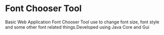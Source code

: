 # Font Chooser Tool
 Basic Web Application Font Chooser Tool use to change font size, font style and some other font related things.Developed using Java Core and Gui
